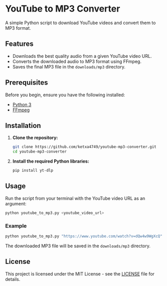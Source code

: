 # YouTube to MP3 Converter

A simple Python script to download YouTube videos and convert them to MP3 format.

## Features

- Downloads the best quality audio from a given YouTube video URL.
- Converts the downloaded audio to MP3 format using FFmpeg.
- Saves the final MP3 file in the `downloads/mp3` directory.

## Prerequisites

Before you begin, ensure you have the following installed:

- [Python 3](https://www.python.org/downloads/)
- [FFmpeg](https://ffmpeg.org/download.html)

## Installation

1.  **Clone the repository:**
    ```bash
    git clone https://github.com/ketxa4749/youtube-mp3-converter.git
    cd youtube-mp3-converter
    ```

2.  **Install the required Python libraries:**
    ```bash
    pip install yt-dlp
    ```

## Usage

Run the script from your terminal with the YouTube video URL as an argument:

```bash
python youtube_to_mp3.py <youtube_video_url>
```

### Example

```bash
python youtube_to_mp3.py "https://www.youtube.com/watch?v=dQw4w9WgXcQ"
```

The downloaded MP3 file will be saved in the `downloads/mp3` directory.

## License

This project is licensed under the MIT License - see the [LICENSE](LICENSE) file for details.
